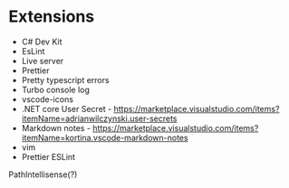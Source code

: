 # Extensions

- C# Dev Kit
- EsLint
- Live server
- Prettier
- Pretty typescript errors
- Turbo console log
- vscode-icons
- .NET core User Secret - https://marketplace.visualstudio.com/items?itemName=adrianwilczynski.user-secrets
- Markdown notes - https://marketplace.visualstudio.com/items?itemName=kortina.vscode-markdown-notes
- vim
- Prettier ESLint

PathIntellisense(?)
